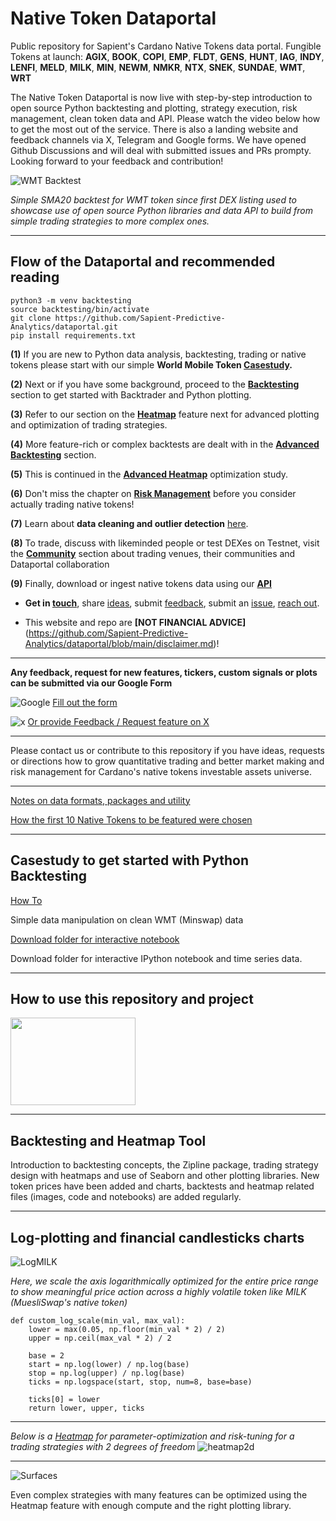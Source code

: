 # Native Token Dataportal
Public repository for Sapient's Cardano Native Tokens data portal.
Fungible Tokens at launch: **AGIX**, **BOOK**, **COPI**, **EMP**, **FLDT**, **GENS**, **HUNT**, **IAG**, **INDY**, **LENFI**, **MELD**, **MILK**, **MIN**, **NEWM**, **NMKR**, **NTX**, **SNEK**, **SUNDAE**, **WMT**, **WRT**

The Native Token Dataportal is now live with step-by-step introduction to open source Python backtesting and plotting, strategy execution, risk management, clean token data and API. Please watch the video below how to get the most out of the service. There is also a landing website and feedback channels via X, Telegram and Google forms. We have opened Github Discussions and will deal with submitted issues and PRs prompty. Looking forward to your feedback and contribution!


![WMT Backtest](https://github.com/Sapient-Predictive-Analytics/dataportal/blob/main/backtesting/WMT_SMA20_updated.png)


*Simple SMA20 backtest for WMT token since first DEX listing used to showcase use of open source Python libraries and data API to build from simple trading strategies to more complex ones.*

***
## Flow of the Dataportal and recommended reading

~~~
python3 -m venv backtesting
source backtesting/bin/activate
git clone https://github.com/Sapient-Predictive-Analytics/dataportal.git
pip install requirements.txt
~~~


**(1)** If you are new to Python data analysis, backtesting, trading or native tokens please start with our simple **World Mobile Token [Casestudy](https://github.com/Sapient-Predictive-Analytics/dataportal/blob/main/casestudy/overview.md).**

**(2)** Next or if you have some background, proceed to the **[Backtesting](https://github.com/Sapient-Predictive-Analytics/dataportal/blob/main/backtesting/backtesting.md)** section to get started with Backtrader and Python plotting.

**(3)** Refer to our section on the **[Heatmap](https://github.com/Sapient-Predictive-Analytics/dataportal/blob/main/HeatmapTool/heatmap.md)** feature next for advanced plotting and optimization of trading strategies.

**(4)** More feature-rich or complex backtests are dealt with in the **[Advanced Backtesting](https://github.com/Sapient-Predictive-Analytics/dataportal/blob/main/backtesting/backtesting2.md)** section.

**(5)** This is continued in the **[Advanced Heatmap](https://github.com/Sapient-Predictive-Analytics/dataportal/blob/main/HeatmapTool/heatmap.md#advanced-optimization)** optimization study.

**(6)** Don't miss the chapter on **[Risk Management](https://github.com/Sapient-Predictive-Analytics/dataportal/blob/main/risk/risk.md)** before you consider actually trading native tokens!

**(7)** Learn about **data cleaning and outlier detection** [here](https://github.com/Sapient-Predictive-Analytics/dataportal/blob/main/tokens/cleanData.md).

**(8)** To trade, discuss with likeminded people or test DEXes on Testnet, visit the **[Community](https://github.com/Sapient-Predictive-Analytics/dataportal/blob/main/community/community.md)** section about trading venues, their communities and Dataportal collaboration

**(9)** Finally, download or ingest native tokens data using our **[API](https://github.com/Sapient-Predictive-Analytics/dataportal/blob/main/api/documentationAPI.md)**

* **Get in [touch](https://x.com/SapientSwarm)**, share [ideas](https://github.com/Sapient-Predictive-Analytics/dataportal/discussions), submit [feedback](https://forms.gle/H1fMqNMmyYhaVepV6), submit an [issue](https://github.com/Sapient-Predictive-Analytics/dataportal/issues), [reach out](https://www.sapientswarm.com/cardano.html).
  
* This website and repo are **[NOT FINANCIAL ADVICE]**(https://github.com/Sapient-Predictive-Analytics/dataportal/blob/main/disclaimer.md)!

***

**Any feedback, request for new features, tickers, custom signals or plots can be submitted via our Google Form**

![Google](https://img.shields.io/badge/google-4285F4?style=for-the-badge&logo=google&logoColor=white)
[Fill out the form](https://forms.gle/H1fMqNMmyYhaVepV6)

![x](http://i.imgur.com/tXSoThF.png)
[Or provide Feedback / Request feature on X](https://twitter.com/SapientSwarm)

***

Please contact us or contribute to this repository if you have ideas, requests or directions how to grow quantitative trading and better market making and risk management for Cardano's native tokens investable assets universe.

***
[Notes on data formats, packages and utility](https://github.com/Sapient-Predictive-Analytics/dataportal/blob/main/utility.md)

[How the first 10 Native Tokens to be featured were chosen](https://github.com/Sapient-Predictive-Analytics/dataportal/blob/main/rationale.md)

***



## Casestudy to get started with Python Backtesting

[How To](https://github.com/Sapient-Predictive-Analytics/dataportal/blob/main/casestudy/overview.md)

Simple data manipulation on clean WMT (Minswap) data

[Download folder for interactive notebook](https://github.com/Sapient-Predictive-Analytics/dataportal/tree/main/casestudy)

Download folder for interactive IPython notebook and time series data.

***
## How to use this repository and project

[<img src="https://i.imgur.com/NiU8xcT.png" width="200" height="140" />](https://youtu.be/97e-LBkXwn4?si=V-zD0qgLHCa7VRZi)

***
## Backtesting and Heatmap Tool
Introduction to backtesting concepts, the Zipline package, trading strategy design with heatmaps and use of Seaborn and other plotting libraries.
New token prices have been added and charts, backtests and heatmap related files (images, code and notebooks) are added regularly.

***

## Log-plotting and financial candlesticks charts

![LogMILK](https://github.com/Sapient-Predictive-Analytics/dataportal/blob/main/tokens/MILK_candles_log.png)

*Here, we scale the axis logarithmically optimized for the entire price range to show meaningful price action across a highly volatile token like MILK (MuesliSwap's native token)*

~~~
def custom_log_scale(min_val, max_val):
    lower = max(0.05, np.floor(min_val * 2) / 2)
    upper = np.ceil(max_val * 2) / 2
    
    base = 2
    start = np.log(lower) / np.log(base)
    stop = np.log(upper) / np.log(base)
    ticks = np.logspace(start, stop, num=8, base=base)
    
    ticks[0] = lower
    return lower, upper, ticks
~~~

***
*Below is a [Heatmap](https://github.com/Sapient-Predictive-Analytics/dataportal/blob/main/HeatmapTool/heatmap.md) for parameter-optimization and risk-tuning for a trading strategies with 2 degrees of freedom*
![heatmap2d](https://github.com/Sapient-Predictive-Analytics/dataportal/blob/main/HeatmapTool/Heatmap2D.png)

***

![Surfaces](https://github.com/Sapient-Predictive-Analytics/dataportal/blob/main/HeatmapTool/Complex4Dheatmap.png)

Even complex strategies with many features can be optimized using the Heatmap feature with enough compute and the right plotting library.

